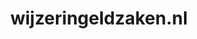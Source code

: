 ---
layout: post
title:  "wijzeringeldzaken.nl"
internal_url:  "/dutchgov/wijzeringeldzaken.nl.html"
subdomains_count: 8
all_subdomains_count: 9
urls_count: 6
ssl_rank: 0
http_rank: 49.166666666667
url_link: /data/wijzeringeldzaken.nl/urls.txt
all_subdomains_link: /data/wijzeringeldzaken.nl/all_subdomains.txt
subdomains_link: /data/wijzeringeldzaken.nl/subdomains.txt
categories: dutchgov
---